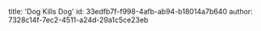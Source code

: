 title: 'Dog Kills Dog'
id: 33edfb7f-f998-4afb-ab94-b18014a7b640
author: 7328c14f-7ec2-4511-a24d-29a1c5ce23eb
